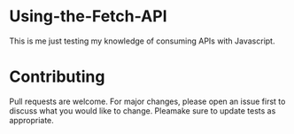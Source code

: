 # Using-the-Fetch-API
This is me just testing my knowledge of consuming APIs with Javascript. 

<h1>Contributing</h1>
Pull requests are welcome. For major changes, please open an issue first to discuss what you would like to change. 
Pleamake sure to update tests as appropriate.
